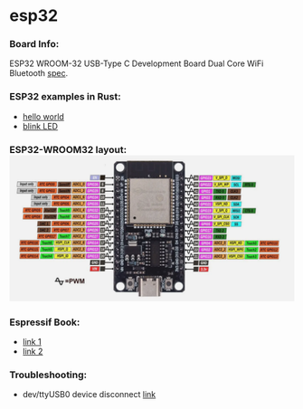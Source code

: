 # esp32
### Board Info:
ESP32 WROOM-32 USB-Type C Development Board Dual Core WiFi Bluetooth [spec](./doc/specification.txt).

### ESP32 examples in Rust:
- [hello world](./hello/src/main.rs)
- [blink LED](./blinky/src/main.rs)

### ESP32-WROOM32 layout: ![link](./esp32-wroom32.png)

### Espressif Book:
- [link 1](https://docs.esp-rs.org/book/introduction.html)
- [link 2](https://docs.esp-rs.org/book/writing-your-own-application/nostd.html)
### Troubleshooting:
- dev/ttyUSB0 device disconnect [link](https://askubuntu.com/questions/1454633/dev-ttyusb0-device-connects-then-is-forced-to-disconnect-by-another-device/1454639#1454639)


